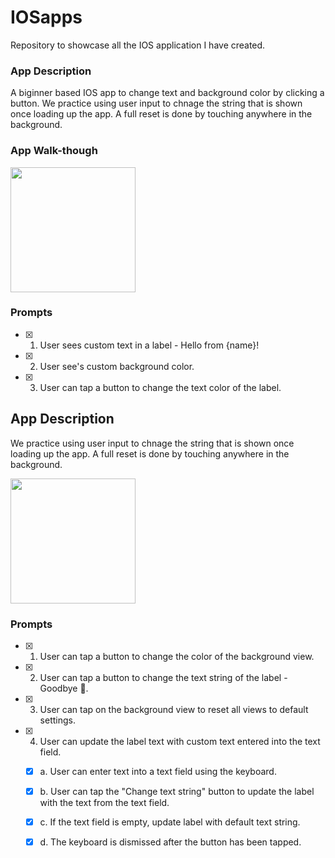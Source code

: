 # IOSapps
Repository to showcase all the IOS application I have created.


### App Description
A biginner based IOS app to change text and background color by clicking a button.
We practice using user input to chnage the string that is shown once loading up the app.
A full reset is done by touching anywhere in the background.

### App Walk-though
<img src="http://g.recordit.co/TvAPu6CE2Q.gif" width=200><br> 

### Prompts
- [x] 1. User sees custom text in a label - Hello from {name}!
- [x] 2. User see's custom background color.
- [x] 3. User can tap a button to change the text color of the label.

## App Description
We practice using user input to chnage the string that is shown once loading up the app.
A full reset is done by touching anywhere in the background.

<img src="http://g.recordit.co/myS8HdlYLX.gif" width=200><br>

### Prompts
- [x] 1. User can tap a button to change the color of the background view.
- [x] 2. User can tap a button to change the text string of the label - Goodbye 👋.
- [x] 3. User can tap on the background view to reset all views to default settings.
- [x] 4. User can update the label text with custom text entered into the text field.
   - [x] a. User can enter text into a text field using the keyboard.
   - [x] b. User can tap the "Change text string" button to update the label with the text from the text field.
   - [x] c. If the text field is empty, update label with default text string.
   - [x] d. The keyboard is dismissed after the button has been tapped.

